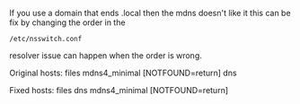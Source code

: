 If you use a domain that ends .local then the mdns doesn't like it this can be fix by changing the order in the 
```
/etc/nsswitch.conf
```

resolver issue can happen when the order is wrong.

Original
hosts:          files mdns4_minimal [NOTFOUND=return] dns

Fixed
hosts:          files dns mdns4_minimal [NOTFOUND=return]
